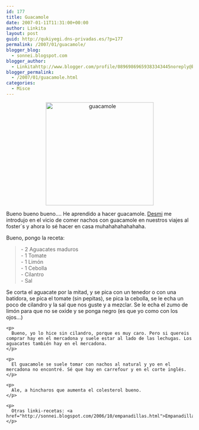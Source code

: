 ```yaml
---
id: 177
title: Guacamole
date: 2007-01-11T11:31:00+00:00
author: Linkita
layout: post
guid: http://qukiyegi.dns-privadas.es/?p=177
permalink: /2007/01/guacamole/
blogger_blog:
  - sonnei.blogspot.com
blogger_author:
  - Linkitahttp://www.blogger.com/profile/08969869659383343445noreply@blogger.com
blogger_permalink:
  - /2007/01/guacamole.html
categories:
  - Misce
---
```

<div style="text-align: center;">
  <a href="http://www.flickr.com/photos/linkita/354210256/"><img src="http://farm1.static.flickr.com/154/354210256_aca69a0a53_o.jpg" alt="guacamole" border="0" height="279" width="291" /></a>
</div>

Bueno bueno bueno&#8230;. He aprendido a hacer guacamole. [Desmi](http://desmitificador.blogspot.com/) me introdujo en el vicio de comer nachos con guacamole en nuestros viajes al foster\`s y ahora lo sé hacer en casa muhahahahahahaha.

Bueno, pongo la receta: 

<div style="text-align: left;">
  <blockquote>
    - 2 Aguacates maduros<br />- 1 Tomate<br />- 1 Limón<br />- 1 Cebolla<br />- Cilantro<br />- Sal</p>
  </blockquote>
  
  <p>
    Se corta el aguacate por la mitad, y se pica con un tenedor o con una batidora, se pica el tomate (sin pepitas), se pica la cebolla, se le echa un poco de cilandro y la sal que nos guste y a mezclar. Se le echa el zumo de limón para que no se oxide y se ponga negro (es que yo como con los ojos&#8230;)</div> 
    
    <p>
      Bueno, yo lo hice sin cilandro, porque es muy caro. Pero si quereis comprar hay en el mercadona y suele estar al lado de las lechugas. Los aguacates también hay en el mercadona.
    </p>
    
    <p>
      El guacamole se suele tomar con nachos al natural y yo en el mercadona no encontré. Sé que hay en carrefour y en el corte inglés.
    </p>
    
    <p>
      Ale, a hincharos que aumenta el colesterol bueno.
    </p>
    
    <p>
      Otras linki-recetas: <a href="http://sonnei.blogspot.com/2006/10/empanadillas.html">Empanadillas</a>
    </p>